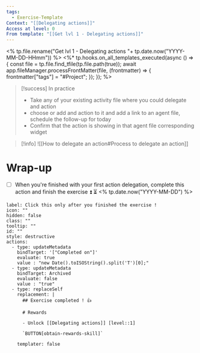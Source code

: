 ```yaml
---
tags:
  - Exercise-Template
Context: "[[Delegating actions]]"
Access at level: 0
From template: "[[Get lvl 1 - Delegating actions]]"
---
```

<% tp.file.rename("Get lvl 1 - Delegating actions "+ tp.date.now("YYYY-MM-DD-HHmm")) %>
<%* tp.hooks.on_all_templates_executed(async () => {
  const file = tp.file.find_tfile(tp.file.path(true));
  await app.fileManager.processFrontMatter(file, (frontmatter) => {
    frontmatter["tags"] = "#Project";
  });
}); 
%>

> [!success] In practice
> - Take any of your existing activity file where you could delegate and action
> - choose or add and action to it and add a link to an agent file, schedule the follow-up for today
> - Confirm that the action is showing in that agent file corresponding widget

> [!info] 
> ![[How to delegate an action#Process to delegate an action]]
# Wrap-up

- [ ] When you're finished with your first action delegation, complete this action and finish the exercise ⏫ ⏳ <% tp.date.now("YYYY-MM-DD") %>

```meta-bind-button
label: Click this only after you finished the exercise !
icon: ""
hidden: false
class: ""
tooltip: ""
id: ""
style: destructive
actions:
  - type: updateMetadata
    bindTarget: '["Completed on"]'
    evaluate: true
    value : "new Date().toISOString().split('T')[0];" 
  - type: updateMetadata
    bindTarget: Archived
    evaluate: false
    value : "true" 
  - type: replaceSelf
    replacement: |
      ## Exercise completed ! 👍 
      
      # Rewards
      
      - Unlock [[Delegating actions]] [level::1]
      
      `BUTTON[obtain-rewards-skill]`
      
    templater: false
```

